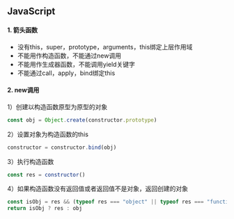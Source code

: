 ## JavaScript

#### 1. 箭头函数

- 没有this，super，prototype，arguments，this绑定上层作用域
- 不能用作构造函数，不能通过new调用
- 不能用作生成器函数，不能调用yield关键字
- 不能通过call，apply，bind绑定this

#### 2. new调用

1）创建以构造函数原型为原型的对象

```javascript
const obj = Object.create(constructor.prototype)
```

2）设置对象为构造函数的this

```javascript
constructor = constructor.bind(obj)
```

3）执行构造函数

```javascript
const res = constructor()
```

4）如果构造函数没有返回值或者返回值不是对象，返回创建的对象

```javascript
const isObj = res && (typeof res === "object" || typeof res === "function")
return isObj ? res : obj
```

